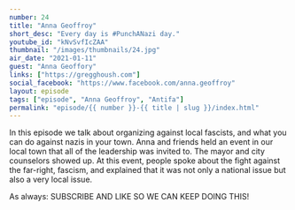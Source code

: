 ```yaml
---
number: 24
title: "Anna Geoffroy"
short_desc: "Every day is #PunchANazi day."
youtube_id: "kNvSvfIcZAA"
thumbnail: "/images/thumbnails/24.jpg"
air_date: "2021-01-11"
guest: "Anna Geoffory"
links: ["https://gregghoush.com"]
social_facebook: "https://www.facebook.com/anna.geoffroy"
layout: episode
tags: ["episode", "Anna Geoffroy", "Antifa"]
permalink: "episode/{{ number }}-{{ title | slug }}/index.html"
---
```


In this episode we talk about organizing against local fascists, and what you can do against nazis in your town. Anna and friends held an event in our local town that all of the leadership was invited to. The mayor and city counselors showed up. At this event, people spoke about the fight against the far-right, fascism, and explained that it was not only a national issue but also a very local issue.

As always: SUBSCRIBE AND LIKE SO WE CAN KEEP DOING THIS!
